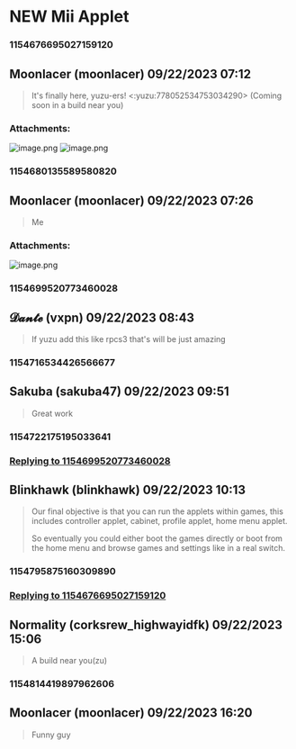 # NEW Mii Applet
### 1154676695027159120
## Moonlacer (moonlacer) 09/22/2023 07:12 

> It's finally here, yuzu-ers! <:yuzu:778052534753034290>
> (Coming soon in a build near you)
### Attachments: 
![image.png](https://yuzudiscordbackup.s3.us-west-2.amazonaws.com/files-media/1154676695027159120_image.png)
![image.png](https://yuzudiscordbackup.s3.us-west-2.amazonaws.com/files-media/1154676695027159120_image.png)

### 1154680135589580820
## Moonlacer (moonlacer) 09/22/2023 07:26 

> Me
### Attachments: 
![image.png](https://yuzudiscordbackup.s3.us-west-2.amazonaws.com/files-media/1154680135589580820_image.png)

### 1154699520773460028
## 𝓓𝓪𝓷𝓽𝓮 (vxpn) 09/22/2023 08:43 

> If yuzu add this like rpcs3 that's will be just amazing

### 1154716534426566677
## Sakuba (sakuba47) 09/22/2023 09:51 

> Great work

### 1154722175195033641
### [Replying to 1154699520773460028](#1154699520773460028)
## Blinkhawk (blinkhawk) 09/22/2023 10:13 

> Our final objective is that you can run the applets within games, this includes controller applet, cabinet, profile applet, home menu applet.
> 
> So eventually you could either boot the games directly or boot from the home menu and browse games and settings like in a real switch.

### 1154795875160309890
### [Replying to 1154676695027159120](#1154676695027159120)
## Normality (corksrew_highwayidfk) 09/22/2023 15:06 

> A build near you(zu)

### 1154814419897962606
## Moonlacer (moonlacer) 09/22/2023 16:20 

> Funny guy

